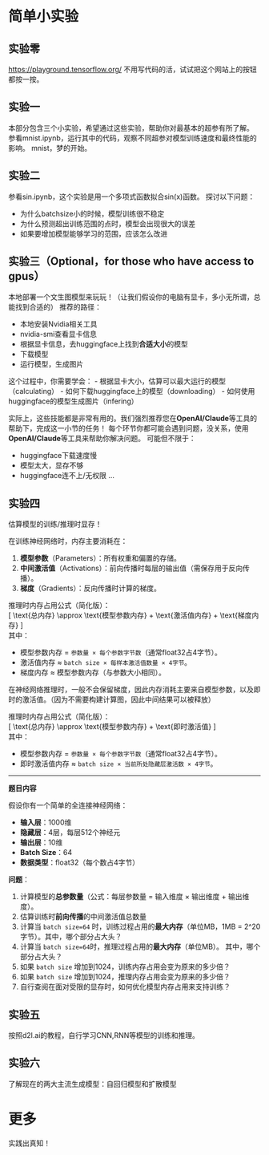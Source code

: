 # 简单小实验
## 实验零
https://playground.tensorflow.org/
不用写代码的活，试试把这个网站上的按钮都按一按。
## 实验一
本部分包含三个小实验，希望通过这些实验，帮助你对最基本的超参有所了解。
参看mnist.ipynb，运行其中的代码，观察不同超参对模型训练速度和最终性能的影响。
mnist，梦的开始。
## 实验二
参看sin.ipynb，这个实验是用一个多项式函数拟合sin(x)函数。
探讨以下问题：
- 为什么batchsize小的时候，模型训练很不稳定
- 为什么预测超出训练范围的点时，模型会出现很大的误差
- 如果要增加模型能够学习的范围，应该怎么改进
## 实验三（Optional，for those who have access to gpus）
本地部署一个文生图模型来玩玩！（让我们假设你的电脑有显卡，多小无所谓，总能找到合适的）
推荐的路径：
- 本地安装Nvidia相关工具
- nvidia-smi查看显卡信息
- 根据显卡信息，去huggingface上找到**合适大小**的模型
- 下载模型
- 运行模型，生成图片

这个过程中，你需要学会：
    - 根据显卡大小，估算可以最大运行的模型（calculating）
    - 如何下载huggingface上的模型（downloading）
    - 如何使用huggingface的模型生成图片（infering）

实际上，这些技能都是非常有用的。我们强烈推荐您在**OpenAI/Claude**等工具的帮助下，完成这一小节的任务！
每个环节你都可能会遇到问题，没关系，使用**OpenAI/Claude**等工具来帮助你解决问题。
可能但不限于：
- huggingface下载速度慢
- 模型太大，显存不够
- huggingface连不上/无权限
...
## 实验四 
估算模型的训练/推理时显存！


在训练神经网络时，内存主要消耗在：  
1. **模型参数**（Parameters）：所有权重和偏置的存储。  
2. **中间激活值**（Activations）：前向传播时每层的输出值（需保存用于反向传播）。  
3. **梯度**（Gradients）：反向传播时计算的梯度。  

推理时内存占用公式（简化版）：  
\[
\text{总内存} \approx \text{模型参数内存} + \text{激活值内存} + \text{梯度内存}
\]  
其中：  
- 模型参数内存 = `参数量 × 每个参数字节数`（通常float32占4字节）。  
- 激活值内存 ≈ `batch size × 每样本激活值数量 × 4字节`。  
- 梯度内存 ≈ 模型参数内存（与参数大小相同）。  


在神经网络推理时，一般不会保留梯度，因此内存消耗主要来自模型参数，以及即时的激活值。（因为不需要构建计算图，因此中间结果可以被释放）

推理时内存占用公式（简化版）：  
\[
\text{总内存} \approx \text{模型参数内存} + \text{即时激活值}
\]  
其中：  
- 模型参数内存 = `参数量 × 每个参数字节数`（通常float32占4字节）。  
- 即时激活值内存 ≈ `batch size × 当前所处隐藏层激活数 × 4字节`。  

---
**题目内容**  

假设你有一个简单的全连接神经网络：  
- **输入层**：1000维  
- **隐藏层**：4层，每层512个神经元  
- **输出层**：10维  
- **Batch Size**：64  
- **数据类型**：float32（每个数占4字节）  

**问题**：  
1. 计算模型的**总参数量**（公式：每层参数量 = 输入维度 × 输出维度 + 输出维度）。  
2. 估算训练时**前向传播**的中间激活值总数量
3. 计算当 `batch size=64` 时，训练过程占用的**最大内存**（单位MB，1MB = 2^20字节）。其中，哪个部分占大头？
4. 计算当 `batch size=64`时，推理过程占用的**最大内存**（单位MB）。 其中，哪个部分占大头？
5. 如果 `batch size` 增加到1024，训练内存占用会变为原来的多少倍？
6. 如果 `batch size` 增加到1024，推理内存占用会变为原来的多少倍？  
7. 自行查阅在面对受限的显存时，如何优化模型内存占用来支持训练？

## 实验五
按照d2l.ai的教程，自行学习CNN,RNN等模型的训练和推理。

## 实验六
了解现在的两大主流生成模型：自回归模型和扩散模型

# 更多
实践出真知！